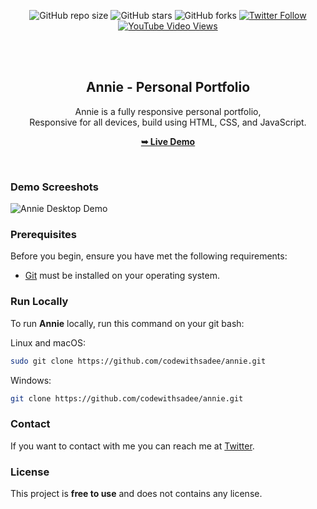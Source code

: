 <div align="center">
  
  ![GitHub repo size](https://img.shields.io/github/repo-size/codewithsadee/annie)
  ![GitHub stars](https://img.shields.io/github/stars/codewithsadee/annie?style=social)
  ![GitHub forks](https://img.shields.io/github/forks/codewithsadee/annie?style=social)
  [![Twitter Follow](https://img.shields.io/twitter/follow/codewithsadee?style=social)](https://twitter.com/intent/follow?screen_name=codewithsadee)
  [![YouTube Video Views](https://img.shields.io/youtube/views/lD-hxm19ncs?style=social)](https://youtu.be/lD-hxm19ncs)

  <br />
  <br />

  <h2 align="center">Annie - Personal Portfolio</h2>

  Annie is a fully responsive personal portfolio, <br />Responsive for all devices, build using HTML, CSS, and JavaScript.

  <a href="https://codewithsadee.github.io/annie/"><strong>➥ Live Demo</strong></a>

</div>

<br />

### Demo Screeshots

![Annie Desktop Demo](./readme-images/desktop.png "Desktop Demo")

### Prerequisites

Before you begin, ensure you have met the following requirements:

* [Git](https://git-scm.com/downloads "Download Git") must be installed on your operating system.

### Run Locally

To run **Annie** locally, run this command on your git bash:

Linux and macOS:

```bash
sudo git clone https://github.com/codewithsadee/annie.git
```

Windows:

```bash
git clone https://github.com/codewithsadee/annie.git
```

### Contact

If you want to contact with me you can reach me at [Twitter](https://www.twitter.com/codewithsadee).

### License

This project is **free to use** and does not contains any license.
